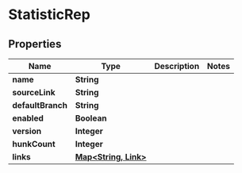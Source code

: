 

# StatisticRep


## Properties

Name | Type | Description | Notes
------------ | ------------- | ------------- | -------------
**name** | **String** |  | 
**sourceLink** | **String** |  | 
**defaultBranch** | **String** |  | 
**enabled** | **Boolean** |  | 
**version** | **Integer** |  | 
**hunkCount** | **Integer** |  | 
**links** | [**Map&lt;String, Link&gt;**](Link.md) |  | 



